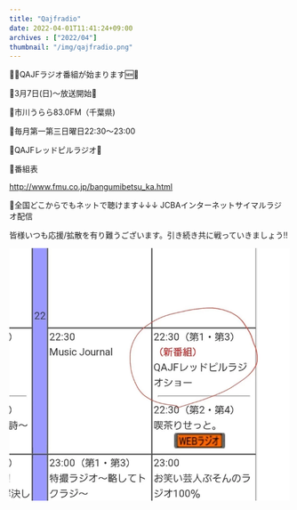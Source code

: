 ```yaml
---
title: "Qajfradio"
date: 2022-04-01T11:41:24+09:00
archives : ["2022/04"]
thumbnail: "/img/qajfradio.png"
---
```



🎉🆕QAJFラジオ番組が始まります🆕🎉

🐸3月7日(日)〜放送開始🎊

🐸市川うらら83.0FM（千葉県)

🐸毎月第一第三日曜日22:30〜23:00

💊QAJFレッドピルラジオ💊

🐸番組表

 <a data-hook="linkViewer" href="http://www.fmu.co.jp/bangumibetsu_ka.html" target="_blank" rel="noopener noreferrer noopener" class="_3Bkfb _1lsz7"><u class="_3zM-5">http://www.fmu.co.jp/bangumibetsu_ka.html</u></a> </span>
<!--more-->
🐸全国どこからでもネットで聴けます↓↓↓ JCBAインターネットサイマルラジオ配信

皆様いつも応援/拡散を有り難うございます。引き続き共に戦っていきましょう!!


![qajfradio](/img/qajfradio.png)
